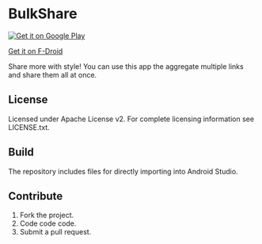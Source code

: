 # BulkShare 

<a href="https://play.google.com/store/apps/details?id=me.alexghr.bulkshare.android.app2"><img alt="Get it on Google Play" src="https://developer.android.com/images/brand/en_generic_rgb_wo_45.png" /></a>

<a href="https://f-droid.org/repository/browse/?fdid=me.alexghr.bulkshare.android.app2">Get it on F-Droid</a>

Share more with style!
You can use this app the aggregate multiple links and share them all at once.

## License
Licensed under Apache License v2. For complete licensing information see LICENSE.txt.

## Build
The repository includes files for directly importing into Android Studio.

## Contribute
1. Fork the project.
2. Code code code.
3. Submit a pull request.
